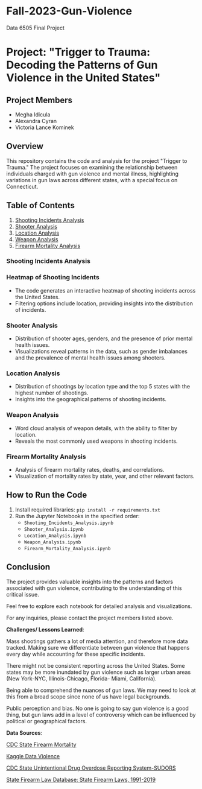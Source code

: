 # Fall-2023-Gun-Violence

Data 6505 Final Project

# Project: "Trigger to Trauma: Decoding the Patterns of Gun Violence in the United States"

## Project Members

- Megha Idicula
- Alexandra Cyran
- Victoria Lance Kominek

## Overview

This repository contains the code and analysis for the project "Trigger to Trauma." The project focuses on examining the relationship between individuals charged with gun violence and mental illness, highlighting variations in gun laws across different states, with a special focus on Connecticut.

## Table of Contents

1. [Shooting Incidents Analysis](#shooting-incidents-analysis)
2. [Shooter Analysis](#shooter-analysis)
3. [Location Analysis](#location-analysis)
4. [Weapon Analysis](#weapon-analysis)
5. [Firearm Mortality Analysis](#firearm-mortality-analysis)

### Shooting Incidents Analysis

### Heatmap of Shooting Incidents

- The code generates an interactive heatmap of shooting incidents across the United States.
- Filtering options include location, providing insights into the distribution of incidents.

### Shooter Analysis

- Distribution of shooter ages, genders, and the presence of prior mental health issues.
- Visualizations reveal patterns in the data, such as gender imbalances and the prevalence of mental health issues among shooters.

### Location Analysis

- Distribution of shootings by location type and the top 5 states with the highest number of shootings.
- Insights into the geographical patterns of shooting incidents.

### Weapon Analysis

- Word cloud analysis of weapon details, with the ability to filter by location.
- Reveals the most commonly used weapons in shooting incidents.

### Firearm Mortality Analysis

- Analysis of firearm mortality rates, deaths, and correlations.
- Visualization of mortality rates by state, year, and other relevant factors.

## How to Run the Code

1. Install required libraries: `pip install -r requirements.txt`
2. Run the Jupyter Notebooks in the specified order:
   - `Shooting_Incidents_Analysis.ipynb`
   - `Shooter_Analysis.ipynb`
   - `Location_Analysis.ipynb`
   - `Weapon_Analysis.ipynb`
   - `Firearm_Mortality_Analysis.ipynb`

## Conclusion

The project provides valuable insights into the patterns and factors associated with gun violence, contributing to the understanding of this critical issue.

Feel free to explore each notebook for detailed analysis and visualizations.

For any inquiries, please contact the project members listed above.


**Challenges/ Lessons Learned**:

Mass shootings gathers a lot of media attention, and therefore more data tracked. Making sure we differentiate between gun violence that happens every day while accounting for these specific incidents. 

There might not be consistent reporting across the United States. Some states may be more inundated by gun violence such as larger urban areas (New York-NYC, Illinois-Chicago, Florida- Miami, California).

Being able to comprehend the nuances of gun laws. We may need to look at this from a broad scope since none of us have legal backgrounds. 

Public perception and bias. No one is going to say gun violence is a good thing, but gun laws add in a level of controversy which can be influenced by political or geographical factors. 

**Data Sources**:

[CDC State Firearm Mortality](https://www.cdc.gov/nchs/pressroom/sosmap/firearm_mortality/firearm.htm)

[Kaggle Data Violence](https://www.kaggle.com/datasets/nidzsharma/us-mass-shootings-19822023/data)

[CDC State Unintentional Drug Overdose Reporting System-SUDORS](https://www.cdc.gov/drugoverdose/fatal/dashboard/index.html#)

[State Firearm Law Database: State Firearm Laws, 1991-2019](https://www.icpsr.umich.edu/web/NACJD/studies/37363/versions/V1)

